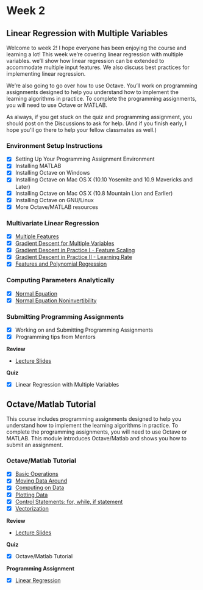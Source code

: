 # Week 2

## Linear Regression with Multiple Variables ##
Welcome to week 2! I hope everyone has been enjoying the course and learning a lot! This week we’re covering linear regression with multiple variables. we’ll show how linear regression can be extended to accommodate multiple input features. We also discuss best practices for implementing linear regression.

We’re also going to go over how to use Octave. You’ll work on programming assignments designed to help you understand how to implement the learning algorithms in practice. To complete the programming assignments, you will need to use Octave or MATLAB.

As always, if you get stuck on the quiz and programming assignment, you should post on the Discussions to ask for help. (And if you finish early, I hope you'll go there to help your fellow classmates as well.)

### Environment Setup Instructions ###
- [x] Setting Up Your Programming Assignment Environment
- [x] Installing MATLAB
- [x] Installing Octave on Windows
- [x] Installing Octave on Mac OS X (10.10 Yosemite and 10.9 Mavericks and Later)
- [x] Installing Octave on Mac OS X (10.8 Mountain Lion and Earlier)
- [x] Installing Octave on GNU/Linux
- [x] More Octave/MATLAB resources

### Multivariate Linear Regression ###
- [x] [Multiple Features](https://www.youtube.com/watch?v=Q4GNLhRtZNc&index=18&list=PLLssT5z_DsK-h9vYZkQkYNWcItqhlRJLN)
- [x] [Gradient Descent for Multiple Variables](https://www.youtube.com/watch?v=pkJjoro-b5c&list=PLLssT5z_DsK-h9vYZkQkYNWcItqhlRJLN&index=19)
- [x] [Gradient Descent in Practice I - Feature Scaling](https://www.youtube.com/watch?v=r5E2X1JdHAU&list=PLLssT5z_DsK-h9vYZkQkYNWcItqhlRJLN&index=20)
- [x] [Gradient Descent in Practice II - Learning Rate](https://www.youtube.com/watch?v=CYlR9oYhYuY&index=21&list=PLLssT5z_DsK-h9vYZkQkYNWcItqhlRJLN)
- [x] [Features and Polynomial Regression](https://www.youtube.com/watch?v=Hwj_9wMXDVo&list=PLLssT5z_DsK-h9vYZkQkYNWcItqhlRJLN&index=22)

### Computing Parameters Analytically ###
- [x] [Normal Equation](https://www.youtube.com/watch?v=B-Ks01zR4HY&list=PLLssT5z_DsK-h9vYZkQkYNWcItqhlRJLN&index=24)
- [x] [Normal Equation Noninvertibility](https://www.youtube.com/watch?v=FZ1qPqVeMSQ)

### Submitting Programming Assignments ###
- [x] Working on and Submitting Programming Assignments
- [x] Programming tips from Mentors

**Review**
- [Lecture Slides](lecture4.pdf)

**Quiz**
- [x] Linear Regression with Multiple Variables

## Octave/Matlab Tutorial ##
This course includes programming assignments designed to help you understand how to implement the learning algorithms in practice. To complete the programming assignments, you will need to use Octave or MATLAB. This module introduces Octave/Matlab and shows you how to submit an assignment.

### Octave/Matlab Tutorial ###
- [x] [Basic Operations](https://www.youtube.com/watch?v=39PyhM0LAow&index=25&list=PLLssT5z_DsK-h9vYZkQkYNWcItqhlRJLN)
- [x] [Moving Data Around](https://www.youtube.com/watch?v=FXLy8D2dnio&list=PLLssT5z_DsK-h9vYZkQkYNWcItqhlRJLN&index=26)
- [x] [Computing on Data](https://www.youtube.com/watch?v=GZqgeFBxOKc)
- [x] [Plotting Data](https://www.youtube.com/watch?v=8ClrEqsvPP0&index=27&list=PLLssT5z_DsK-h9vYZkQkYNWcItqhlRJLN)
- [x] [Control Statements: for, while, if statement](https://www.youtube.com/watch?v=HFtJbRKuwtI&list=PLLssT5z_DsK-h9vYZkQkYNWcItqhlRJLN&index=28)
- [x] [Vectorization](https://www.youtube.com/watch?v=9CIYT72UDHw&index=29&list=PLLssT5z_DsK-h9vYZkQkYNWcItqhlRJLN)

**Review**
- [Lecture Slides](lecture5.pdf)

**Quiz**
- [x] Octave/Matlab Tutorial

**Programming Assignment**
- [x] [Linear Regression](ex1.pdf)
